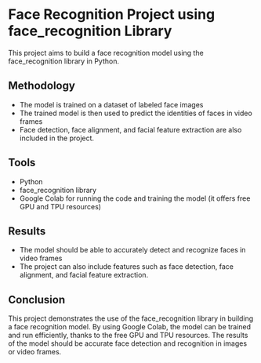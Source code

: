 # Face Recognition Project using face_recognition Library

This project aims to build a face recognition model using the face_recognition library in Python. 

## Methodology
- The model is trained on a dataset of labeled face images
- The trained model is then used to predict the identities of faces in video frames
- Face detection, face alignment, and facial feature extraction are also included in the project.

## Tools
- Python
- face_recognition library
- Google Colab for running the code and training the model (it offers free GPU and TPU resources)

## Results
- The model should be able to accurately detect and recognize faces in video frames
- The project can also include features such as face detection, face alignment, and facial feature extraction.

## Conclusion

This project demonstrates the use of the face_recognition library in building a face recognition model. By using Google Colab, the model can be trained and run efficiently, thanks to the free GPU and TPU resources. The results of the model should be accurate face detection and recognition in images or video frames.

